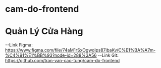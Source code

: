 # cam-do-frontend
  # Quản Lý Cửa Hàng
  --Link Figma: https://www.figma.com/file/74aM1rSxOgwoIps87ibaKv/C%E1%BA%A7m-%C4%91%E1%BB%93?node-id=288%3A56
  --Link Git: https://github.com/tran-van-cao-tung/cam-do-frontend
